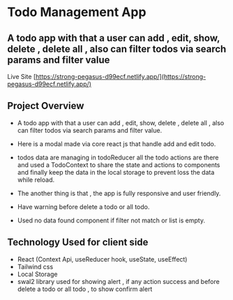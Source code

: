 # Todo Management App

## A todo app with that a user can add , edit, show, delete , delete all , also can filter todos via search params and filter value

Live Site [https://strong-pegasus-d99ecf.netlify.app/](https://strong-pegasus-d99ecf.netlify.app/)

## Project Overview

- A todo app with that a user can add , edit, show, delete , delete all , also can filter todos via search params and filter value.

- Here is a modal made via core react js that handle add and edit todo.

- todos data are managing in todoReducer all the todo actions are there and used a TodoContext to share the state and actions to components and finally keep the data in the local storage to prevent loss the data while reload.
- The another thing is that , the app is fully responsive and user friendly.
- Have warning before delete a todo or all todo.
- Used no data found component if filter not match or list is empty.

## Technology Used for client side

- React (Context Api, useReducer hook, useState, useEffect)
- Tailwind css
- Local Storage
- swal2 library used for showing alert , if any action success and before delete a todo or all todo , to show confirm alert
